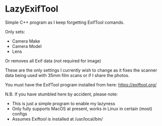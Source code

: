 # LazyExifTool
Simple C++ program as I keep forgetting ExifTool comands.

Only sets:

* Camera Make
* Camera Model
* Lens

Or removes all Exif data (not required for image)

These are the only settings I currently wish to change as it fixes the scanner data being used with 35mm film scans or if I share the photos.

You must have the ExifTool program installed from here: https://exiftool.org/

N.B. If you have stumbled here by accident, please note:
* This is just a simple program to enable my lazyness
* Only fully supports MacOS at present, works in Linux in certain (most) configs
* Assumes Exiftool is installed at /usr/local/bin/